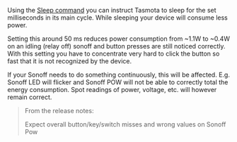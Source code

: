 Using the [Sleep command](https://github.com/arendst/Sonoff-Tasmota/wiki/Commands#management) you can instruct Tasmota to sleep for the set milliseconds in its main cycle. While sleeping your device will consume less power.

Setting this around 50 ms reduces power consumption from ~1.1W to ~0.4W on an idling (relay off) sonoff and button presses are still noticed correctly. With this setting you have to concentrate very hard to click the button so fast that it is not recognized by the device.

If your Sonoff needs to do something continuously, this will be affected. E.g. Sonoff LED will flicker and Sonoff POW will not be able to correctly total the energy consumption. Spot readings of power, voltage, etc. will however remain correct.

> From the release notes:
> 
> Expect overall button/key/switch misses and wrong values on Sonoff Pow
